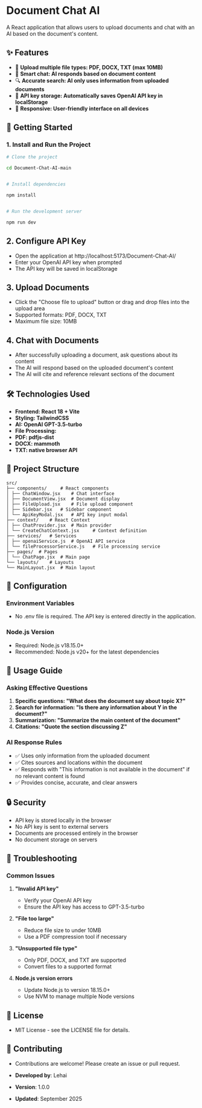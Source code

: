 # Document Chat AI

A React application that allows users to upload documents and chat with an AI based on the document's content.

## ✨ Features

- 📄 **Upload multiple file types: PDF, DOCX, TXT (max 10MB)**
- 🤖 **Smart chat: AI responds based on document content**
- 🔍 **Accurate search: AI only uses information from uploaded documents**
- 💾 **API key storage: Automatically saves OpenAI API key in localStorage**
- 📱 **Responsive: User-friendly interface on all devices**

## 🚀 Getting Started

### 1. Install and Run the Project

```bash
# Clone the project

cd Document-Chat-AI-main


# Install dependencies

npm install


# Run the development server

npm run dev

```

## 2. Configure API Key

- Open the application at http://localhost:5173/Document-Chat-AI/
- Enter your OpenAI API key when prompted
- The API key will be saved in localStorage

## 3. Upload Documents

- Click the "Choose file to upload" button or drag and drop files into the upload area
- Supported formats: PDF, DOCX, TXT
- Maximum file size: 10MB

## 4. Chat with Documents

- After successfully uploading a document, ask questions about its content
- The AI will respond based on the uploaded document's content
- The AI will cite and reference relevant sections of the document

## 🛠 Technologies Used

- **Frontend: React 18 + Vite**
- **Styling: TailwindCSS**
- **AI: OpenAI GPT-3.5-turbo**
- **File Processing:**
- **PDF: pdfjs-dist**
- **DOCX: mammoth**
- **TXT: native browser API**

## 📁 Project Structure

```
src/
├── components/     # React components
│ ├── ChatWindow.jsx    # Chat interface
│ ├── DocumentView.jsx  # Document display
│ ├── FileUpload.jsx    # File upload component
│ ├── Sidebar.jsx   # Sidebar component
│ └── ApiKeyModal.jsx   # API key input modal
├── context/    # React Context
│ ├── ChatProvider.jsx  # Main provider
│ └── CreateChatContext.jsx     # Context definition
├── services/   # Services
│ ├── openaiService.js  # OpenAI API service
│ └── fileProcessorService.js   # File processing service
├── pages/  # Pages
│ └── ChatPage.jsx  # Main page
└── layouts/    # Layouts
└── MainLayout.jsx  # Main layout
```

## 🔧 Configuration

### Environment Variables

- No .env file is required. The API key is entered directly in the application.

### Node.js Version

- Required: Node.js v18.15.0+
- Recommended: Node.js v20+ for the latest dependencies

## 🎯 Usage Guide

### Asking Effective Questions

1. **Specific questions: "What does the document say about topic X?"**
2. **Search for information: "Is there any information about Y in the document?"**
3. **Summarization: "Summarize the main content of the document"**
4. **Citations: "Quote the section discussing Z"**

### AI Response Rules

- ✅ Uses only information from the uploaded document
- ✅ Cites sources and locations within the document
- ✅ Responds with "This information is not available in the document" if no relevant content is found
- ✅ Provides concise, accurate, and clear answers

## 🔒 Security

- API key is stored locally in the browser
- No API key is sent to external servers
- Documents are processed entirely in the browser
- No document storage on servers

## 🐛 Troubleshooting

### Common Issues

1. **"Invalid API key"**

   - Verify your OpenAI API key
   - Ensure the API key has access to GPT-3.5-turbo

2. **"File too large"**

   - Reduce file size to under 10MB
   - Use a PDF compression tool if necessary

3. **"Unsupported file type"**

   - Only PDF, DOCX, and TXT are supported
   - Convert files to a supported format

4. **Node.js version errors**
   - Update Node.js to version 18.15.0+
   - Use NVM to manage multiple Node versions

## 📄 License

- MIT License - see the LICENSE file for details.

## 🤝 Contributing

- Contributions are welcome! Please create an issue or pull request.

- **Developed by**: Lehai
- **Version**: 1.0.0
- **Updated**: September 2025
